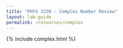 ```yaml
---
title: "PHYS 3330 - Complex Number Review"
layout: lab-guide
permalink: /resources/complex
---
```


{% include complex.html %}